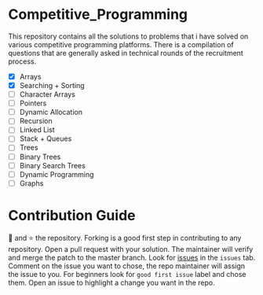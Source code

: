 # Competitive_Programming
This repository contains all the solutions to problems that i have solved on various competitive programming platforms. There is a compilation of questions that are generally asked in technical rounds of the recruitment process.

- [x] Arrays
- [x] Searching + Sorting
- [ ] Character Arrays
- [ ] Pointers
- [ ] Dynamic Allocation
- [ ] Recursion
- [ ] Linked List
- [ ] Stack + Queues
- [ ] Trees
- [ ] Binary Trees
- [ ] Binary Search Trees
- [ ] Dynamic Programming 
- [ ] Graphs

# Contribution Guide

:fork_and_knife: and :star: the repository. Forking is a good first step in contributing to any repository. Open a pull request with your solution. The maintainer will verify and merge the patch to the master branch.
Look for [issues](https://github.com/mitrish/Competitive_Programming/issues) in the `issues` tab. Comment on the issue you want to chose, the repo maintainer will assign the issue to you.
For beginners look for `good first issue` label and chose them.
Open an issue to highlight a change you want in the repo.
